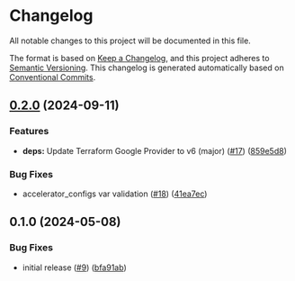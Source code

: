 # Changelog

All notable changes to this project will be documented in this file.

The format is based on
[Keep a Changelog](https://keepachangelog.com/en/1.0.0/),
and this project adheres to
[Semantic Versioning](https://semver.org/spec/v2.0.0.html).
This changelog is generated automatically based on [Conventional Commits](https://www.conventionalcommits.org/en/v1.0.0/).

## [0.2.0](https://github.com/GoogleCloudPlatform/terraform-google-vertex-ai/compare/v0.1.0...v0.2.0) (2024-09-11)


### Features

* **deps:** Update Terraform Google Provider to v6 (major) ([#17](https://github.com/GoogleCloudPlatform/terraform-google-vertex-ai/issues/17)) ([859e5d8](https://github.com/GoogleCloudPlatform/terraform-google-vertex-ai/commit/859e5d82b9f465a02dddde22bfd1c74d91886ef7))


### Bug Fixes

* accelerator_configs var validation ([#18](https://github.com/GoogleCloudPlatform/terraform-google-vertex-ai/issues/18)) ([41ea7ec](https://github.com/GoogleCloudPlatform/terraform-google-vertex-ai/commit/41ea7ec813d9a06fbfedc16eaa2308db291b2652))

## 0.1.0 (2024-05-08)


### Bug Fixes

* initial release ([#9](https://github.com/GoogleCloudPlatform/terraform-google-vertex-ai/issues/9)) ([bfa91ab](https://github.com/GoogleCloudPlatform/terraform-google-vertex-ai/commit/bfa91ab72e1b0d96b3c01e1edd3664e135899c77))
